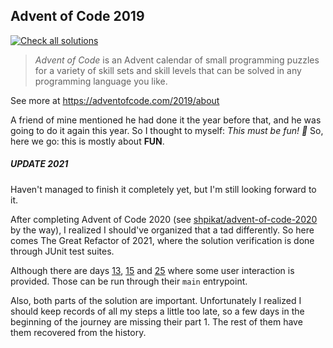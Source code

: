 ## Advent of Code 2019

[![Check all solutions](https://github.com/shpikat/advent-of-code-2019/actions/workflows/check-solutions.yml/badge.svg)](https://github.com/shpikat/advent-of-code-2019/actions/workflows/check-solutions.yml)

> _Advent of Code_ is an Advent calendar of small programming puzzles for a variety of skill sets and skill levels that can be solved in any programming language you like.

See more at https://adventofcode.com/2019/about

A friend of mine mentioned he had done it the year before that, and he was going to do it again this year. So I thought to myself: _This must be fun! :tada:_ So, here we go: this is mostly about **FUN**.

##### UPDATE 2021

Haven't managed to finish it completely yet, but I'm still looking forward to it.

After completing Advent of Code 2020 (see [shpikat/advent-of-code-2020](https://github.com/shpikat/advent-of-code-2020) by the way), I realized I should've organized that a tad differently. So here comes The Great Refactor of 2021, where the solution verification is done through JUnit test suites.

Although there are days [13](src/main/java/com/shpikat/adventofcode2019/Day13.java), [15](src/main/java/com/shpikat/adventofcode2019/Day15.java) and [25](src/main/java/com/shpikat/adventofcode2019/Day25.java) where some user interaction is provided. Those can be run through their `main` entrypoint.

Also, both parts of the solution are important. Unfortunately I realized I should keep records of all my steps a little too late, so a few days in the beginning of the journey are missing their part 1. The rest of them have them recovered from the history. 

